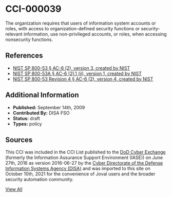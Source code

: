 # CCI-000039

The organization requires that users of information system accounts or roles, with access to organization-defined security functions or security-relevant information, use non-privileged accounts, or roles, when accessing nonsecurity functions.

## References ##

* [NIST SP 800-53 § AC-6 (2), version 3, created by NIST](http://csrc.nist.gov/publications/PubsSPs.html)
* [NIST SP 800-53A § AC-6 (2).1 (ii), version 1, created by NIST](http://csrc.nist.gov/publications/PubsSPs.html)
* [NIST SP 800-53 Revision 4 § AC-6 (2), version 4, created by NIST](http://csrc.nist.gov/publications/PubsSPs.html)


## Additional Information ##

* **Published:** September 14th, 2009
* **Contributed By:** DISA FSO
* **Status:** draft
* **Types:** policy

## Sources ##

This CCI was included in the CCI List published to the [DoD Cyber Exchange](https://public.cyber.mil/stigs/cci/)
(formerly the Information Assurance Support Environment (IASE)) on June 27th, 2016 as version
2016-06-27 by the [Cyber Directorate of the Defense Information Systems Agency (DISA)](https://public.cyber.mil/about-cyber/)
and was imported to this site on October 10th, 2021 for the convenience of Joval users and the broader
security automation community.

[View All](../README.md)
